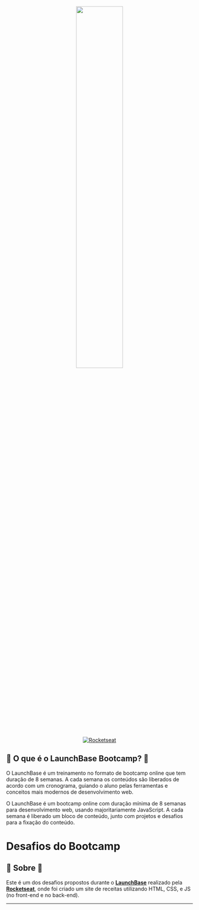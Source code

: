 <h1 align="center">
    <img src="https://ik.imagekit.io/joaonasc/68747470733a2f2f73746f726167652e676f6f676c65617069732e636f6d2f676f6c64656e2d77696e642f626f6f7463616d702d6c61756e6368626173652f6c6f676f2e706e67_MKwSG47on.png" width="50%">
</h1>

<p align="center">
<a href="https://rocketseat.com.br">
    <img alt="Rocketseat" src="https://img.shields.io/badge/Challenges%20by-Rocketseat-7159c1">
</a>

</p>

## 🚀 O que é o LaunchBase Bootcamp? 🚀

O LaunchBase é um treinamento no formato de bootcamp online que tem duração de 8 semanas. A cada semana os conteúdos são liberados de acordo com um cronograma, guiando o aluno pelas ferramentas e conceitos mais modernos de desenvolvimento web.

O LaunchBase é um bootcamp online com duração mínima de 8 semanas para desenvolvimento web, usando majoritariamente JavaScript. A cada semana é liberado um bloco de conteúdo, junto com projetos e desafios para a fixação do conteúdo.

# Desafios do Bootcamp
## 🔖 Sobre 🔖
Este é um dos desafios propostos durante o [**LaunchBase**](https://rocketseat.com.br/launchbase) realizado pela [**Rocketseat**](https://rocketseat.com.br), onde foi criado um site de receitas utilizando HTML, CSS, e JS (no front-end e no back-end).



---
